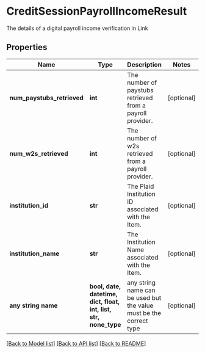 # CreditSessionPayrollIncomeResult

The details of a digital payroll income verification in Link

## Properties
Name | Type | Description | Notes
------------ | ------------- | ------------- | -------------
**num_paystubs_retrieved** | **int** | The number of paystubs retrieved from a payroll provider. | [optional] 
**num_w2s_retrieved** | **int** | The number of w2s retrieved from a payroll provider. | [optional] 
**institution_id** | **str** | The Plaid Institution ID associated with the Item. | [optional] 
**institution_name** | **str** | The Institution Name associated with the Item. | [optional] 
**any string name** | **bool, date, datetime, dict, float, int, list, str, none_type** | any string name can be used but the value must be the correct type | [optional]

[[Back to Model list]](../README.md#documentation-for-models) [[Back to API list]](../README.md#documentation-for-api-endpoints) [[Back to README]](../README.md)


